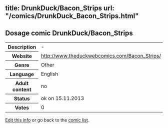 title: DrunkDuck/Bacon_Strips
url: "/comics/DrunkDuck_Bacon_Strips.html"
---
Dosage comic DrunkDuck/Bacon_Strips
-----------------------------------------

<p id="msg"></p>
<script type="text/javascript">
if (window.location.search === '?edit_info_mail=sent_ok') {
  var elem = document.getElementById("msg");
  elem.innerHTML = 'Edited information sucessfully sent for review, which is usually done daily. Thanks!';
  elem.className = 'ok';
}
</script>
<table class="comicinfo">
<tr>
<th>Description</th><td>-</td>
</tr>
<tr>
<th>Website</th><td><a href="http://www.theduckwebcomics.com/Bacon_Strips/">http://www.theduckwebcomics.com/Bacon_Strips/</a></td>
</tr>
<tr>
<th>Genre</th><td>Other</td>
</tr>
<tr>
<th>Language</th><td>English</td>
</tr>
<tr>
<th>Adult content</th><td>no</td>
</tr>
<tr>
<th>Status</th><td>ok on 15.11.2013</td>
</tr>
<tr>
<th>Votes</th><td>0</td>
</tr>
</table>

[Edit this info](DrunkDuck_Bacon_Strips_edit.html) or go back to the [comic list](../comic-index.html).
